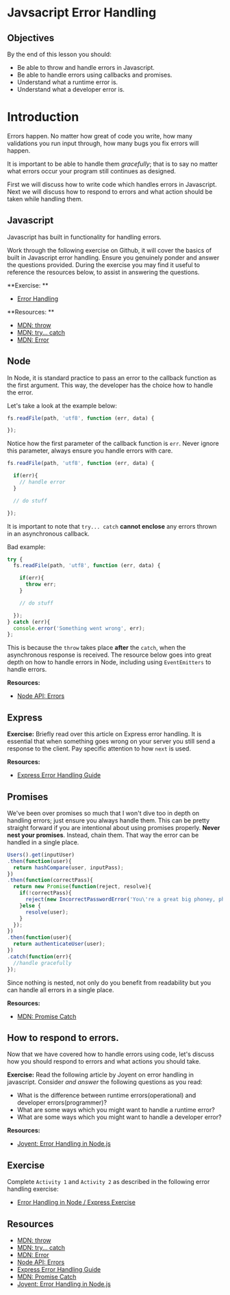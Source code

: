 # Javsacript Error Handling

## Objectives

By the end of this lesson you should:

- Be able to throw and handle errors in Javascript.
- Be able to handle errors using callbacks and promises.
- Understand what a runtime error is.
- Understand what a developer error is.

# Introduction

Errors happen. No matter how great of code you write, how many validations you run input through, how many bugs you fix errors will happen.

It is important to be able to handle them *gracefully*; that is to say no matter what errors occur your program still continues as designed.

First we will discuss how to write code which handles errors in Javascript. Next we will discuss how to respond to errors and what action should be taken while handling them.

## Javascript

Javascript has built in functionality for handling errors.

Work through the following exercise on Github, it will cover the basics of built in Javascript error handling. Ensure you genuinely ponder and answer the questions provided. During the exercise you may find it useful to reference the resources below, to assist in answering the questions.

**Exercise: **

- [Error Handling](https://github.com/gSchool/error-handling-lesson)

**Resources: **

- [MDN: throw](https://developer.mozilla.org/en-US/docs/Web/JavaScript/Reference/Statements/throw)
- [MDN: try... catch](https://developer.mozilla.org/en-US/docs/Web/JavaScript/Reference/Statements/try...catch)
- [MDN: Error](https://developer.mozilla.org/en-US/docs/Web/JavaScript/Reference/Global_Objects/Error)

## Node

In Node, it is standard practice to pass an error to the callback function as the first argument. This way, the developer has the choice how to handle the error.

Let's take a look at the example below:

```javascript
fs.readFile(path, 'utf8', function (err, data) {

});
```

Notice how the first parameter of the callback function is `err`. Never ignore this parameter, always ensure you handle errors with care.

```javascript
fs.readFile(path, 'utf8', function (err, data) {

  if(err){
    // handle error
  }

  // do stuff

});
```

It is important to note that `try... catch` **cannot enclose** any errors thrown in an asynchronous callback.

Bad example:

```javascript
try {
  fs.readFile(path, 'utf8', function (err, data) {

    if(err){
      throw err;
    }

    // do stuff

  });
} catch (err){
  console.error('Something went wrong', err);
};
```

This is because the `throw` takes place **after** the `catch`, when the asynchronous response is received. The resource below goes into great depth on how to handle errors in Node, including using `EventEmitters` to handle errors.


**Resources:**

- [Node API: Errors](https://nodejs.org/api/errors.html)

## Express

**Exercise:** Briefly read over this article on Express error handling. It is essential that when something goes wrong on your server you still send a response to the client. Pay specific attention to how `next` is used.

**Resources:**

- [Express Error Handling Guide](http://expressjs.com/en/guide/error-handling.html)

## Promises

We've been over promises so much that I won't dive too in depth on handling errors; just ensure you always handle them. This can be pretty straight forward if you are intentional about using promises properly. **Never nest your promises**. Instead, chain them. That way the error can be handled in a single place.


```javascript
Users().get(inputUser)
.then(function(user){
  return hashCompare(user, inputPass);
})
.then(function(correctPass){
  return new Promise(function(reject, resolve){
    if(!correctPass){
      reject(new IncorrectPasswordError('You\'re a great big phoney, phoney'));
    }else {
      resolve(user);
    }
  });
})
.then(function(user){
  return authenticateUser(user);
})
.catch(function(err){
  //handle gracefully
});
```

Since nothing is nested, not only do you benefit from readability but you can handle all errors in a single place.


**Resources:**

- [MDN: Promise Catch](https://developer.mozilla.org/en-US/docs/Web/JavaScript/Reference/Global_Objects/Promise/catch)

## How to respond to errors.

Now that we have covered how to handle errors using code, let's discuss how you should respond to errors and what actions you should take.

**Exercise:** Read the following article by Joyent on error handling in javascript. Consider *and answer* the following questions as you read:

- What is the difference between runtime errors(operational) and developer errors(programmer)?
- What are some ways which you might want to handle a runtime error?
- What are some ways which you might want to handle a developer error?

**Resources:**

- [Joyent: Error Handling in Node.js](https://www.joyent.com/node-js/production/design/errors)


## Exercise

Complete `Activity 1` and `Activity 2` as described in the following error handling exercise:

- [Error Handling in Node / Express Exercise](https://github.com/gSchool/promise-challenges/tree/master/07-error-handling-in-node-express)

## Resources

- [MDN: throw](https://developer.mozilla.org/en-US/docs/Web/JavaScript/Reference/Statements/throw)
- [MDN: try... catch](https://developer.mozilla.org/en-US/docs/Web/JavaScript/Reference/Statements/try...catch)
- [MDN: Error](https://developer.mozilla.org/en-US/docs/Web/JavaScript/Reference/Global_Objects/Error)
- [Node API: Errors](https://nodejs.org/api/errors.html)
- [Express Error Handling Guide](http://expressjs.com/en/guide/error-handling.html)
- [MDN: Promise Catch](https://developer.mozilla.org/en-US/docs/Web/JavaScript/Reference/Global_Objects/Promise/catch)
- [Joyent: Error Handling in Node.js](https://www.joyent.com/node-js/production/design/errors)
